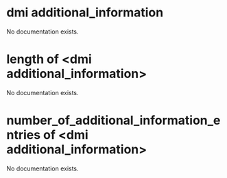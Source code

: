# dmi additional_information

No documentation exists.

# length of &lt;dmi additional_information&gt;

No documentation exists.

# number_of_additional_information_entries of &lt;dmi additional_information&gt;

No documentation exists.
